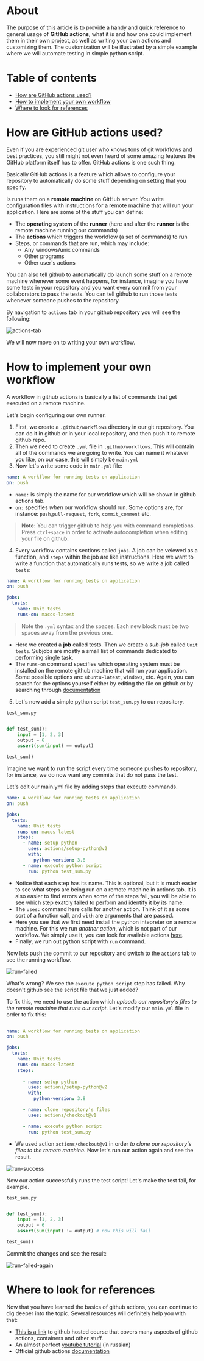 # About

The purpose of this article is to provide a handy and quick reference to general usage of **GitHub actions**, what it is and how one could implement them in their own project, as well as writing your own actions and customizing them. The customization will be illustrated by a simple example where we will automate testing in simple python script.

# Table of contents
* [How are GitHub actions used?](#how-are-github-actions-used)
* [How to implement your own workflow](#how-to-implement-your-own-workflow)
* [Where to look for references](#where-to-look-for-references)

# How are GitHub actions used?

Even if you are experienced git user who knows tons of git workflows and best practices, you still might not even heard of some amazing features the GitHub platform itself has to offer. GitHub actions is one such thing.

Basically GitHub actions is a feature which allows to configure your repository to automatically do some stuff depending on setting that you specify.

Is runs them on a **remote machine** on GitHub server. You write configuration files with instructions for a remote machine that will run your application. Here are some of the stuff you can define:

* The **operating system** of the **runner** (here and after the **runner** is the remote machine running our commands)
* The **actions** which triggers the workflow (a set of commands) to run 
* Steps, or commands that are run, which may include:
  * Any windows/unix commands
  * Other programs
  * Other user's actions

 You can also tell github to automatically do launch some stuff on a remote machine whenever some event happens, for instance, imagine you have some tests in your repository and you want every commit from your collaborators to pass the tests. You can tell github to run those tests whenever someone pushes to the repository.

By navigation to `actions` tab in your github repository you will see the following:



![actions-tab](images/1.png)

We will now move on to writing your own workflow.

# How to implement your own workflow

A workflow in github actions is basically a list of commands that get executed on a remote machine. 

Let's begin configuring our own runner.

1) First, we create a `.github/workflows` directory in our git repository. You can do it in github or in your local repository, and then push it to remote github repo.
2) Then we need to create `.yml` file in `.github/workflows`. This will contain all of the commands we are going to write. You can name it whatever you like, on our case, this will simply be `main.yml`
3) Now let's write some code in `main.yml` file:

```yml
name: A workflow for running tests on application
on: push
```

* `name:` is simply the name for our workflow which will be shown in github actions tab.
* `on:` specifies *when* our workflow should run. Some options are, for instance: `push`,`pull-request`, `fork`, `commit_comment` etc.

> **Note:**
> You can trigger github to help you with command completions. Press `ctrl+space`
> in order to activate autocompletion when editing your file on github.

4) Every workflow contains sections called `jobs`. A job can be veiewed as a function, and `steps` within the job are like instructions. Here we want to write a function that automatically runs tests, so we write a job called `tests`:

```yml
name: A workflow for running tests on application
on: push

jobs: 
  tests:
    name: Unit tests
    runs-on: macos-latest

```

> Note the `.yml` syntax and the spaces. Each new block must be two spaces away from the previous one.

* Here we created a **job** called tests. Then we create a *sub-job* called `Unit tests`. Subjobs are mostly a small list of commands dedicated to performing single task.
* The `runs-on` command specifies which operating system must be installed on the remote github machine that will run your application. Some possible options are: `ubuntu-latest`, `windows`, etc. Again, you can search for the options yourself either by editing the file on github or by searching through [documentation][documentation]

5) Let's now add a simple python script `test_sum.py` to our repository.

`test_sum.py`

```python

def test_sum():
    input = [1, 2, 3]
    output = 6
    assert(sum(input) == output)

test_sum()

```

Imagine we want to run the script every time someone pushes to repository, for instance, we do now want any commits that do not pass the test.

Let's edit our main.yml file by adding steps that execute commands.


```yml
name: A workflow for running tests on application
on: push

jobs: 
  tests:
    name: Unit tests
    runs-on: macos-latest
    steps:
      - name: setup python
        uses: actions/setup-python@v2
        with:
          python-version: 3.8
      - name: execute python script
        run: python test_sum.py

```

* Notice that each step has its name. This is optional, but it is much easier to see what steps are being run on a remote machine in actions tab. It is also easier to find errors when some of the steps fail, you will be able to see which step exatcly failed to perform and identify it by its name.
* The `uses:` command here calls for another action. Think of it as some sort of a function call, and `with` are arguments that are passed.
* Here you see that we first need install the python intepreter on a remote machine. For this we run *another action*, which is not part of our workflow. We simply use it, you can look for available actions [here](https://github.com/marketplace?type=actions).
* Finally, we run out python script with `run` command.

Now lets push the commit to our repository and switch to the `actions` tab to see the running workflow.


![run-failed](images/2.png)

What's wrong? We see the `execute python script` step has failed. Why doesn't github see the script file that we just added?

To fix this, we need to use the action which *uploads our repository's files to the remote machine that runs our script*. Let's modify our `main.yml` file in order to fix this:


```yml

name: A workflow for running tests on application
on: push

jobs: 
  tests:
    name: Unit tests
    runs-on: macos-latest
    steps:
      
      - name: setup python
        uses: actions/setup-python@v2
        with:
          python-version: 3.8

      - name: clone repository's files
        uses: actions/checkout@v1

      - name: execute python script
        run: python test_sum.py

```

* We used action `actions/checkout@v1` in order *to clone our repository's files to the remote machine.* Now let's run our action again and see the result.

![run-success](images/3.png)

Now our action successfully runs the test script! Let's make the test fail, for example.

`test_sum.py`

```python

def test_sum():
    input = [1, 2, 3]
    output = 6
    assert(sum(input) != output) # now this will fail

test_sum()

```

Commit the changes and see the result:

![run-failed-again](images/4.png)

# Where to look for references

Now that you have learned the basics of github actions, you can continue to dig deeper into the topic. Several resources will definitely help you with that:
* [This is a link](https://lab.github.com/githubtraining/github-actions:-hello-world) to github hosted course that covers many aspects of github actions, containers and other stuff.
* An almost perfect [youtube tutorial](https://www.youtube.com/watch?v=Yg5rpke79X4&t=506s) (in russian)
* Official github actions [documentation](https://docs.github.com/en/actions)


[documentation]: https://docs.github.com/en/actions







